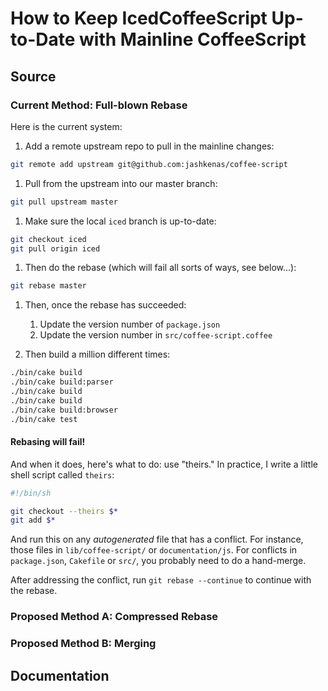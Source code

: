 # How to Keep IcedCoffeeScript Up-to-Date with Mainline CoffeeScript

## Source

### Current Method: Full-blown Rebase

Here is the current system:

1. Add a remote upstream repo to pull in the mainline changes:
```sh
git remote add upstream git@github.com:jashkenas/coffee-script
```

1. Pull from the upstream into our master branch:
```sh
git pull upstream master
```

1. Make sure the local `iced` branch is up-to-date:
```sh
git checkout iced
git pull origin iced
```

1. Then do the rebase (which will fail all sorts of ways, see below...):
```sh
git rebase master
```

1. Then, once the rebase has succeeded:
    1. Update the version number of `package.json`
    1. Update the version number in `src/coffee-script.coffee`

1. Then build a million different times:
```sh
./bin/cake build
./bin/cake build:parser
./bin/cake build
./bin/cake build
./bin/cake build:browser
./bin/cake test
```

#### Rebasing will fail!

And when it does, here's what to do: use "theirs."  In practice, I write a
little shell script called `theirs`:

```bash
#!/bin/sh

git checkout --theirs $*
git add $* 
```

And run this on any *autogenerated* file that has a
conflict.  For instance, those files in `lib/coffee-script/` 
or `documentation/js`.  For conflicts in `package.json`, `Cakefile`
or `src/`, you probably need to do a hand-merge.

After addressing the conflict, run `git rebase --continue`
to continue with the rebase.

### Proposed Method A: Compressed Rebase

### Proposed Method B: Merging

## Documentation
